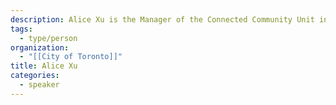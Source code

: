 ```yaml
---
description: Alice Xu is the Manager of the Connected Community Unit in the Technology Services Division at the City of Toronto.
tags:
  - type/person
organization:
  - "[[City of Toronto]]"
title: Alice Xu
categories:
  - speaker
---
```


